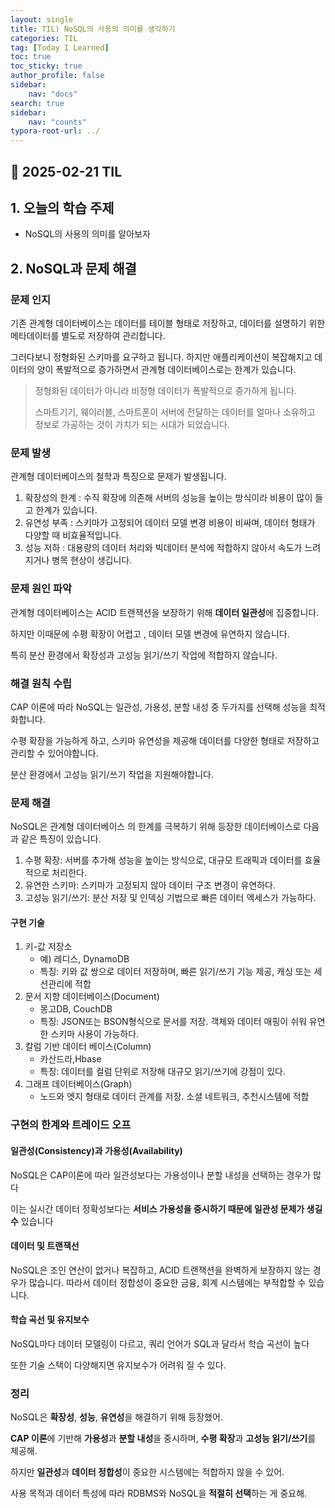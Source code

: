 ```yaml
---
layout: single
title: TIL) NoSQL의 사용의 의미를 생각하기
categories: TIL
tag: [Today I Learned]
toc: true
toc_sticky: true
author_profile: false
sidebar:
    nav: "docs"
search: true
sidebar:
    nav: "counts"
typora-root-url: ../
---
```


## 📌 2025-02-21 TIL

## 1. 오늘의 학습 주제
- NoSQL의 사용의 의미를 알아보자

## 2. NoSQL과 문제 해결

### 문제 인지

기존 관계형 데이터베이스는 데이터를 테이블 형태로 저장하고, 데이터를 설명하기 위한 메타데이터를 별도로 저장하여 관리합니다.

그러다보니 정형화된 스키마를 요구하고 됩니다. 하지만 애플리케이션이 복잡해지고 데이터의 양이 폭발적으로 증가하면서 관계형 데이터베이스로는 한계가 있습니다.

> 정형화된 데이터가 아니라 비정형 데이터가 폭발적으로 증가하게 됩니다.
>
> 스마트기기, 웨이러블, 스마트폰이 서버에 전달하는 데이터를 얼마나 소유하고 정보로 가공하는 것이 가치가 되는 시대가 되었습니다.

### 문제 발생

관계형 데이터베이스의 철학과 특징으로 문제가 발생됩니다.

1. 확장성의 한계 : 수직 확장에 의존해 서버의 성능을 높이는 방식이라 비용이 많이 들고 한계가 있습니다.
2. 유연성 부족 : 스키마가 고정되어 데이터 모델 변경 비용이 비싸며, 데이터 형태가 다양할 때 비효율적입니다.
3. 성능 저하 : 대용량의 데이터 처리와 빅데이터 분석에 적합하지 않아서 속도가 느려지거나 병목 현상이 생깁니다.

### 문제 원인 파악

관계형 데이터베이스는 ACID 트랜잭션을 보장하기 위해 **데이터 일관성**에 집중합니다.

하지만 이때문에 수평 확장이 어렵고 , 데이터 모델 변경에 유연하지 않습니다.

특히 분산 환경에서 확장성과 고성능 읽기/쓰기 작업에 적합하지 않습니다.

### 해결 원칙 수립

CAP 이론에 따라 NoSQL는 일관성, 가용성, 분할 내성 중 두가지를 선택해 성능을 최적화합니다.

수평 확장을 가능하게 하고, 스키마 유연성을 제공해 데이터를 다양한 형태로 저장하고 관리할 수 있어야합니다.

분산 환경에서 고성능 읽기/쓰기 작업을 지원해야합니다.

### 문제 해결

NoSQL은 관계형 데이터베이스 의 한계를 극복하기 위해 등장한 데이터베이스로 다음과 같은 특징이 있습니다.

1. 수평 확장: 서버를 추가해 성능을 높이는 방식으로, 대규모 트래픽과 데이터를 효율적으로 처리한다.
2. 유연한 스키마: 스키마가 고정되지 않아 데이터 구조 변경이 유연하다.
3. 고성능 읽기/쓰기: 분산 저장 및 인덱싱 기법으로 빠른 데이터 엑세스가 가능하다.

#### 구현 기술

1. 키-값 저장소
   + 예) 레디스, DynamoDB
   + 특징: 키와 값 쌍으로 데이터 저장하며, 빠른 읽기/쓰기 기능 제공, 캐싱 또는 세션관리에 적합
2. 문서 지향 데이터베이스(Document)
   + 몽고DB, CouchDB
   + 특징: JSON또는 BSON형식으로 문서를 저장. 객체와 데이터 매핑이 쉬워 유연한 스키마 사용이 가능하다.
3. 칼럼 기반 데이터 베이스(Column)
   + 카산드라,Hbase
   + 특징: 데이터를 컬럼 단위로 저장해 대규모 읽기/쓰기에 강점이 있다.
4. 그래프 데이터베이스(Graph)
   + 노드와 엣지 형태로 데이터 관계를 저장. 소셜 네트워크, 추천시스템에 적합

### 구현의 한계와 트레이드 오프

#### 일관성(Consistency)과 가용성(Availability)

NoSQL은 CAP이론에 따라 일관성보다는 가용성이나 분할 내성을 선택하는 경우가 많다

이는 실시간 데이터 정확성보다는 **서비스 가용성을 중시하기 때문에 일관성 문제가 생길 수** 있습니다



#### 데이터 및 트랜잭선

NoSQL은 조인 연산이 없거나 복잡하고,  ACID 트랜잭션을 완벽하게 보장하지 않는 경우가 많습니다.
따라서 데이터 정합성이 중요한 금융, 회계 시스템에는 부적합할 수 있습니다.



#### 학습 곡선 및 유지보수

NoSQL마다 데이터 모델링이 다르고, 쿼리 언어가 SQL과 달라서 학습 곡선이 높다

또한 기술 스택이 다양해지면 유지보수가 어려워 질 수 있다.



### 정리

NoSQL은 **확장성**, **성능**, **유연성**을 해결하기 위해 등장했어.

**CAP 이론**에 기반해 **가용성**과 **분할 내성**을 중시하며, **수평 확장**과 **고성능 읽기/쓰기**를 제공해.

하지만 **일관성**과 **데이터 정합성**이 중요한 시스템에는 적합하지 않을 수 있어.

사용 목적과 데이터 특성에 따라 RDBMS와 NoSQL을 **적절히 선택**하는 게 중요해.

